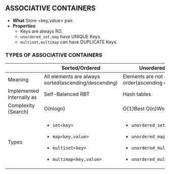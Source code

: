 ## ASSOCIATIVE CONTAINERS
  - **What** Store <key,value> pair. 
  - **Properties**
    - Keys are always RO.
    - `unordered_set,map` have UNIQUE Keys.
    -  `multiset,multimap` can have DUPLICATE Keys.
  
### TYPES OF ASSOCIATIVE CONTAINERS

|  | Sorted/Ordered | Unordered/Unsorted |
| --- | --- | --- |
| Meaning | All elements are always sorted(ascending/descending) | Elements are not stored in any order(ascending or descending) |
| Implemented Internally as | Self-Balanced RBT | Hash tables |
| Complexity (Search) | O(nlogn) | O(1)Best O(n)Worst|
| Types | <ul><li>`set<key>`</li></ul> <ul><li>`map<key,value>`</li></ul> <ul><li>`multiset<key>`</li></ul> <ul><li>`multimap<key,value>`</li></ul> | <ul><li>`unordered_set<key>`</li></ul> <ul><li>`unordered_map<key,value>`</li></ul> <ul><li>`unordered_multiset<key>`</li></ul> <ul><li>`unordered_multimap<key,value>`</li></ul> |

  


